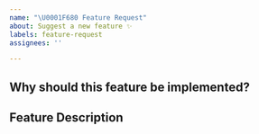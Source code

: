 ```yaml
---
name: "\U0001F680 Feature Request"
about: Suggest a new feature ✨
labels: feature-request
assignees: ''

---
```

<!-- 🤵 Looking for professional support? Guaranteed response times next business day. Learn more here: https://521d.me/amplitudejs-professional-support -->

## Why should this feature be implemented?
<!--  What problem does it solve? -->

## Feature Description
<!-- Describe your feature request in detail -->
<!-- Please provide any code examples or screenshots of what this feature would look like -->
<!-- Are there any drawbacks? Will this break anything for existing users? -->
